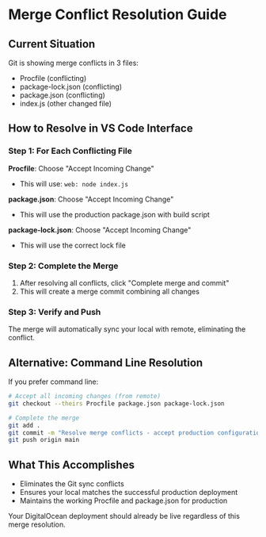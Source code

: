 # Merge Conflict Resolution Guide

## Current Situation
Git is showing merge conflicts in 3 files:
- Procfile (conflicting)
- package-lock.json (conflicting) 
- package.json (conflicting)
- index.js (other changed file)

## How to Resolve in VS Code Interface

### Step 1: For Each Conflicting File

**Procfile**: Choose "Accept Incoming Change" 
- This will use: `web: node index.js`

**package.json**: Choose "Accept Incoming Change"
- This will use the production package.json with build script

**package-lock.json**: Choose "Accept Incoming Change"
- This will use the correct lock file

### Step 2: Complete the Merge
1. After resolving all conflicts, click "Complete merge and commit"
2. This will create a merge commit combining all changes

### Step 3: Verify and Push
The merge will automatically sync your local with remote, eliminating the conflict.

## Alternative: Command Line Resolution

If you prefer command line:
```bash
# Accept all incoming changes (from remote)
git checkout --theirs Procfile package.json package-lock.json

# Complete the merge
git add .
git commit -m "Resolve merge conflicts - accept production configuration"
git push origin main
```

## What This Accomplishes
- Eliminates the Git sync conflicts
- Ensures your local matches the successful production deployment
- Maintains the working Procfile and package.json for production

Your DigitalOcean deployment should already be live regardless of this merge resolution.